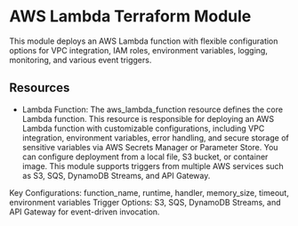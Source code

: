 # AWS Lambda Terraform Module
This module deploys an AWS Lambda function with flexible configuration options for VPC integration, IAM roles, environment variables, logging, monitoring, and various event triggers.

## Resources
- Lambda Function: The aws_lambda_function resource defines the core Lambda function. This resource is responsible for deploying an AWS Lambda function with customizable configurations, including VPC integration, environment variables, error handling, and secure storage of sensitive variables via AWS Secrets Manager or Parameter Store. You can configure deployment from a local file, S3 bucket, or container image. This module supports triggers from multiple AWS services such as S3, SQS, DynamoDB Streams, and API Gateway.

Key Configurations: function_name, runtime, handler, memory_size, timeout, environment variables
Trigger Options: S3, SQS, DynamoDB Streams, and API Gateway for event-driven invocation.
